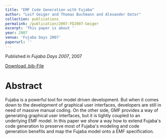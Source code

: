 ```yaml
---
title: "EMF Code Generation with Fujaba"
author: "Leif Geiger and Thomas Buchmann and Alexander Dotor"
collection: publications
permalink: /publication/2007-FD2007-Geiger
excerpt: 'This paper is about '
year: 2007
venue: 'Fujaba Days 2007'
paperurl: ''
---
```


Published in *Fujaba Days 2007*, 2007


[Download .bib-File](https://tbuchmann.github.io/files/FD2007-Geiger.bib)

Abstract
=====

Fujaba is a powerful tool for model driven development. But when it comes down to the development of graphical user interfaces, developers are still in need of massive manual coding. On the other side, GMF provides a way of generating graphical user interfaces, but it is tightly coupled to an underlying EMF model. In this paper we show a way how to extend Fujaba's code generation to preserve most of Fujaba's modeling and code generation benefits and map the Fujaba model onto a EMF specification.